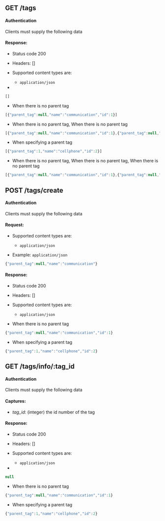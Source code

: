 ## GET /tags

#### Authentication



Clients must supply the following data


#### Response:

- Status code 200
- Headers: []

- Supported content types are:

    - `application/json`

- 

```javascript
[]
```

- When there is no parent tag

```javascript
[{"parent_tag":null,"name":"communication","id":1}]
```

- When there is no parent tag, When there is no parent tag

```javascript
[{"parent_tag":null,"name":"communication","id":1},{"parent_tag":null,"name":"communication","id":1}]
```

- When specifying a parent tag

```javascript
[{"parent_tag":1,"name":"cellphone","id":2}]
```

- When there is no parent tag, When there is no parent tag, When there is no parent tag

```javascript
[{"parent_tag":null,"name":"communication","id":1},{"parent_tag":null,"name":"communication","id":1},{"parent_tag":null,"name":"communication","id":1}]
```

## POST /tags/create

#### Authentication



Clients must supply the following data


#### Request:

- Supported content types are:

    - `application/json`

- Example: `application/json`

```javascript
{"parent_tag":null,"name":"communication"}
```

#### Response:

- Status code 200
- Headers: []

- Supported content types are:

    - `application/json`

- When there is no parent tag

```javascript
{"parent_tag":null,"name":"communication","id":1}
```

- When specifying a parent tag

```javascript
{"parent_tag":1,"name":"cellphone","id":2}
```

## GET /tags/info/:tag_id

#### Authentication



Clients must supply the following data


#### Captures:

- *tag_id*: (integer) the id number of the tag

#### Response:

- Status code 200
- Headers: []

- Supported content types are:

    - `application/json`

- 

```javascript
null
```

- When there is no parent tag

```javascript
{"parent_tag":null,"name":"communication","id":1}
```

- When specifying a parent tag

```javascript
{"parent_tag":1,"name":"cellphone","id":2}
```

